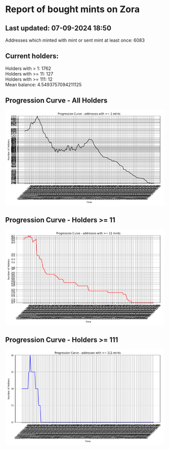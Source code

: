 # Report of bought mints on Zora
## Last updated: 07-09-2024 18:50
Addresses which minted with mint or sent mint at least once: 6083

## Current holders:
Holders with > 1: 1762  
Holders with >= 11: 127  
Holders with >= 111: 12  
Mean balance: 4.5493757094211125  

## Progression Curve - All Holders
![addresses with >= 1 mint](progression_curve_all.png)
## Progression Curve - Holders >= 11
![addresses with >= 11 mints](progression_curve_gt_11.png)
## Progression Curve - Holders >= 111
![addresses with >= 111 mints](progression_curve_gt_111.png)
